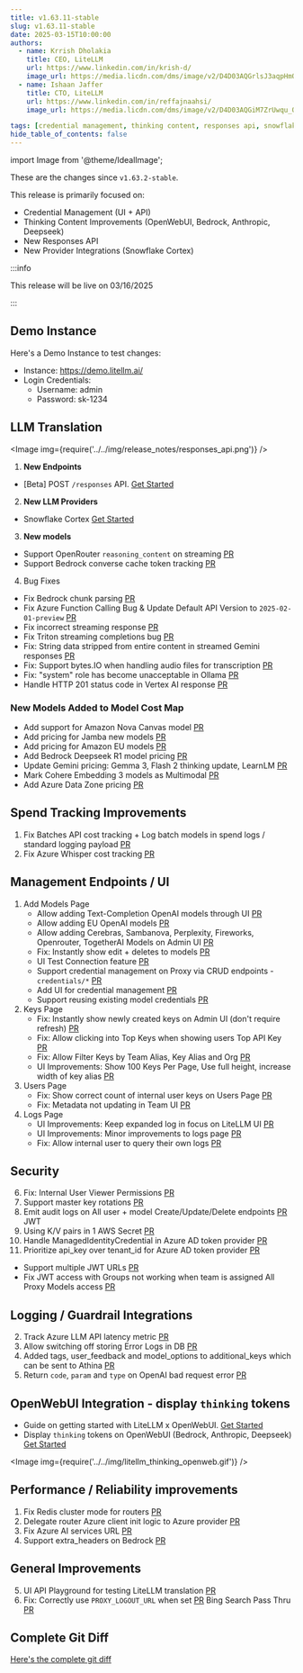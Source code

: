 ```yaml
---
title: v1.63.11-stable
slug: v1.63.11-stable
date: 2025-03-15T10:00:00
authors:
  - name: Krrish Dholakia
    title: CEO, LiteLLM
    url: https://www.linkedin.com/in/krish-d/
    image_url: https://media.licdn.com/dms/image/v2/D4D03AQGrlsJ3aqpHmQ/profile-displayphoto-shrink_400_400/B4DZSAzgP7HYAg-/0/1737327772964?e=1743638400&v=beta&t=39KOXMUFedvukiWWVPHf3qI45fuQD7lNglICwN31DrI
  - name: Ishaan Jaffer
    title: CTO, LiteLLM
    url: https://www.linkedin.com/in/reffajnaahsi/
    image_url: https://media.licdn.com/dms/image/v2/D4D03AQGiM7ZrUwqu_Q/profile-displayphoto-shrink_800_800/profile-displayphoto-shrink_800_800/0/1675971026692?e=1741824000&v=beta&t=eQnRdXPJo4eiINWTZARoYTfqh064pgZ-E21pQTSy8jc

tags: [credential management, thinking content, responses api, snowflake]
hide_table_of_contents: false
---
```


import Image from '@theme/IdealImage';

These are the changes since `v1.63.2-stable`.

This release is primarily focused on:
- Credential Management (UI + API)
- Thinking Content Improvements (OpenWebUI, Bedrock, Anthropic, Deepseek)
- New Responses API
- New Provider Integrations (Snowflake Cortex)

:::info

This release will be live on 03/16/2025

:::

<!-- <Image img={require('../../img/release_notes/v16311_release.jpg')} /> -->

## Demo Instance

Here's a Demo Instance to test changes:
- Instance: https://demo.litellm.ai/
- Login Credentials:
    - Username: admin
    - Password: sk-1234


## LLM Translation

<Image img={require('../../img/release_notes/responses_api.png')} />

1. **New Endpoints**
- [Beta] POST `/responses` API. [Get Started](https://docs.litellm.ai/docs/response_api)

2. **New LLM Providers**
- Snowflake Cortex [Get Started](https://docs.litellm.ai/docs/providers/snowflake)

3. **New models**

- Support OpenRouter `reasoning_content` on streaming [PR](https://github.com/BerriAI/litellm/pull/9094)
- Support Bedrock converse cache token tracking [PR](https://github.com/BerriAI/litellm/pull/9221)

4. Bug Fixes
- Fix Bedrock chunk parsing [PR](https://github.com/BerriAI/litellm/pull/9166)
- Fix Azure Function Calling Bug & Update Default API Version to `2025-02-01-preview` [PR](https://github.com/BerriAI/litellm/pull/9191)
- Fix incorrect streaming response [PR](https://github.com/BerriAI/litellm/pull/9081)
- Fix Triton streaming completions bug [PR](https://github.com/BerriAI/litellm/pull/8386)
- Fix: String data stripped from entire content in streamed Gemini responses [PR](https://github.com/BerriAI/litellm/pull/9070)
- Fix: Support bytes.IO when handling audio files for transcription [PR](https://github.com/BerriAI/litellm/pull/9071)
- Fix: "system" role has become unacceptable in Ollama [PR](https://github.com/BerriAI/litellm/pull/9261)
- Handle HTTP 201 status code in Vertex AI response [PR](https://github.com/BerriAI/litellm/pull/9193)


### New Models Added to Model Cost Map
- Add support for Amazon Nova Canvas model [PR](https://github.com/BerriAI/litellm/pull/7838)
- Add pricing for Jamba new models [PR](https://github.com/BerriAI/litellm/pull/9032)
- Add pricing for Amazon EU models [PR](https://github.com/BerriAI/litellm/pull/9056)
- Add Bedrock Deepseek R1 model pricing [PR](https://github.com/BerriAI/litellm/pull/9108)
- Update Gemini pricing: Gemma 3, Flash 2 thinking update, LearnLM [PR](https://github.com/BerriAI/litellm/pull/9190)
- Mark Cohere Embedding 3 models as Multimodal [PR](https://github.com/BerriAI/litellm/pull/9176)
- Add Azure Data Zone pricing [PR](https://github.com/BerriAI/litellm/pull/9185)


## Spend Tracking Improvements

1. Fix Batches API cost tracking + Log batch models in spend logs / standard logging payload [PR](https://github.com/BerriAI/litellm/pull/9077)
3. Fix Azure Whisper cost tracking [PR](https://github.com/BerriAI/litellm/pull/9166)

## Management Endpoints / UI
1. Add Models Page
   - Allow adding Text-Completion OpenAI models through UI [PR](https://github.com/BerriAI/litellm/pull/9102)
   - Allow adding EU OpenAI models [PR](https://github.com/BerriAI/litellm/pull/9042)
   - Allow adding Cerebras, Sambanova, Perplexity, Fireworks, Openrouter, TogetherAI Models on Admin UI [PR](https://github.com/BerriAI/litellm/pull/9069)
   - Fix: Instantly show edit + deletes to models [PR](https://github.com/BerriAI/litellm/pull/9258)
    - UI Test Connection feature [PR](https://github.com/BerriAI/litellm/pull/9272)
    - Support credential management on Proxy via CRUD endpoints - `credentials/*` [PR](https://github.com/BerriAI/litellm/pull/9124)
    - Add UI for credential management [PR](https://github.com/BerriAI/litellm/pull/9186)
    - Support reusing existing model credentials [PR](https://github.com/BerriAI/litellm/pull/9267)
2. Keys Page
   - Fix: Instantly show newly created keys on Admin UI (don't require refresh) [PR](https://github.com/BerriAI/litellm/pull/9257)
   - Fix: Allow clicking into Top Keys when showing users Top API Key [PR](https://github.com/BerriAI/litellm/pull/9225)
   - Fix: Allow Filter Keys by Team Alias, Key Alias and Org [PR](https://github.com/BerriAI/litellm/pull/9083)
   - UI Improvements: Show 100 Keys Per Page, Use full height, increase width of key alias [PR](https://github.com/BerriAI/litellm/pull/9064)
3. Users Page
   - Fix: Show correct count of internal user keys on Users Page [PR](https://github.com/BerriAI/litellm/pull/9082)
   - Fix: Metadata not updating in Team UI [PR](https://github.com/BerriAI/litellm/pull/9180)
4. Logs Page
   - UI Improvements: Keep expanded log in focus on LiteLLM UI [PR](https://github.com/BerriAI/litellm/pull/9061)
   - UI Improvements: Minor improvements to logs page [PR](https://github.com/BerriAI/litellm/pull/9076)
   - Fix: Allow internal user to query their own logs [PR](https://github.com/BerriAI/litellm/pull/9162)


## Security

6. Fix: Internal User Viewer Permissions [PR](https://github.com/BerriAI/litellm/pull/9148)
1. Support master key rotations [PR](https://github.com/BerriAI/litellm/pull/9041)
1. Emit audit logs on All user + model Create/Update/Delete endpoints [PR](https://github.com/BerriAI/litellm/pull/9223)
JWT
4. Using K/V pairs in 1 AWS Secret [PR](https://github.com/BerriAI/litellm/pull/9039)
5. Handle ManagedIdentityCredential in Azure AD token provider [PR](https://github.com/BerriAI/litellm/pull/9135)
6. Prioritize api_key over tenant_id for Azure AD token provider [PR](https://github.com/BerriAI/litellm/pull/8701)


- Support multiple JWT URLs [PR](https://github.com/BerriAI/litellm/pull/9047)
- Fix JWT access with Groups not working when team is assigned All Proxy Models access [PR](https://github.com/BerriAI/litellm/pull/8934)


## Logging / Guardrail Integrations

2. Track Azure LLM API latency metric [PR](https://github.com/BerriAI/litellm/pull/9217)
2. Allow switching off storing Error Logs in DB [PR](https://github.com/BerriAI/litellm/pull/9084)
3. Added tags, user_feedback and model_options to additional_keys which can be sent to Athina [PR](https://github.com/BerriAI/litellm/pull/8845)
4. Return `code`, `param` and `type` on OpenAI bad request error [PR](https://github.com/BerriAI/litellm/pull/9109)

## OpenWebUI Integration - display `thinking` tokens
- Guide on getting started with LiteLLM x OpenWebUI. [Get Started](https://docs.litellm.ai/docs/tutorials/openweb_ui)
- Display `thinking` tokens on OpenWebUI (Bedrock, Anthropic, Deepseek) [Get Started](https://docs.litellm.ai/docs/tutorials/openweb_ui#render-thinking-content-on-openweb-ui)

<Image img={require('../../img/litellm_thinking_openweb.gif')} />

## Performance / Reliability improvements

1. Fix Redis cluster mode for routers [PR](https://github.com/BerriAI/litellm/pull/9010)
2. Delegate router Azure client init logic to Azure provider [PR](https://github.com/BerriAI/litellm/pull/9140)
3. Fix Azure AI services URL [PR](https://github.com/BerriAI/litellm/pull/9185)
4. Support extra_headers on Bedrock [PR](https://github.com/BerriAI/litellm/pull/9113)


## General Improvements
5. UI API Playground for testing LiteLLM translation [PR](https://github.com/BerriAI/litellm/pull/9073)
4. Fix: Correctly use `PROXY_LOGOUT_URL` when set [PR](https://github.com/BerriAI/litellm/pull/9117)
Bing Search Pass Thru [PR](https://github.com/BerriAI/litellm/pull/8019)


## Complete Git Diff

[Here's the complete git diff](https://github.com/BerriAI/litellm/compare/v1.63.2-stable...v1.63.11-stable)